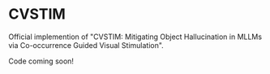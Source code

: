 # CVSTIM
Official implemention of "CVSTIM: Mitigating Object Hallucination in MLLMs via Co-occurrence Guided Visual Stimulation".

Code coming soon!
